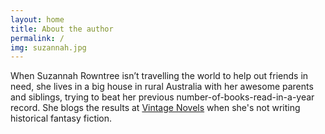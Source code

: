 ```yaml
---
layout: home
title: About the author
permalink: /
img: suzannah.jpg
---
```


When Suzannah Rowntree isn’t travelling the world to help out friends in need, she lives in a big house in rural Australia with her awesome parents and siblings, trying to beat her previous number-of-books-read-in-a-year record. She blogs the results at [Vintage Novels](http://www.vintagenovels.com/) when she's not writing historical fantasy fiction.

[<i class="fa fa-facebook fa-2x social" aria-hidden="true"></i>](http://www.facebook.com/InWhichIReadVintageNovels) [<i class="fa fa-amazon fa-2x social" aria-hidden="true"></i>](https://www.amazon.com/Suzannah-Rowntree/e/B00CXZM07Q) [<i class="fa fa-twitter fa-2x social" aria-hidden="true"></i>](https://twitter.com/suzannahtweets) [<i class="fa fa-pinterest-p fa-2x social" aria-hidden="true"></i>](http://www.pinterest.com/suzannahpins/) [<i class="fa fa-envelope fa-2x social" aria-hidden="true"></i>](rosa.gaudea@gmail.com)
